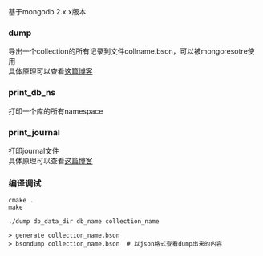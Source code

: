 基于mongodb 2.x.x版本  

### dump
导出一个collection的所有记录到文件collname.bson，可以被mongoresotre使用  
具体原理可以查看[这篇博客](http://www.cnblogs.com/tripleH/archive/2013/03/15/2958147.html)

### print_db_ns
打印一个库的所有namespace

### print_journal
打印journal文件  
具体原理可以查看[这篇博客](http://www.cnblogs.com/tripleH/archive/2013/03/21/2972678.html)

### 编译调试
```shell
cmake .
make

./dump db_data_dir db_name collection_name

> generate collection_name.bson
> bsondump collection_name.bson  # 以json格式查看dump出来的内容
```



